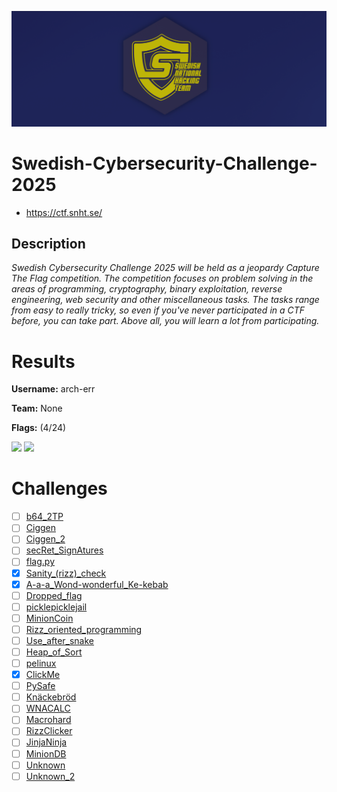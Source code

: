 ![logo](assets/logo.png)

# Swedish-Cybersecurity-Challenge-2025
- https://ctf.snht.se/

## Description
*Swedish Cybersecurity Challenge 2025 will be held as a jeopardy Capture The Flag competition. The competition focuses on problem solving in the areas of programming, cryptography, binary exploitation, reverse engineering, web security and other miscellaneous tasks. The tasks range from easy to really tricky, so even if you've never participated in a CTF before, you can take part. Above all, you will learn a lot from participating.*


# Results
**Username:** arch-err

**Team:** None


**Flags:** (4/24)

![ ](assets/scoreboard.png)
![ ](assets/team-score.png)


# Challenges
- [ ] [b64_2TP](challenges/b64_2TP)
- [ ] [Ciggen](challenges/Ciggen)
- [ ] [Ciggen_2](challenges/Ciggen_2)
- [ ] [secRet_SignAtures](challenges/secRet_SignAtures)
- [ ] [flag.py](challenges/flag.py)
- [x] [Sanity_(rizz)_check](challenges/Sanity_(rizz)_check)
- [x] [A-a-a_Wond-wonderful_Ke-kebab](challenges/A-a-a_Wond-wonderful_Ke-kebab)
- [ ] [Dropped_flag](challenges/Dropped_flag)
- [ ] [picklepicklejail](challenges/picklepicklejail)
- [ ] [MinionCoin](challenges/MinionCoin)
- [ ] [Rizz_oriented_programming](challenges/Rizz_oriented_programming)
- [ ] [Use_after_snake](challenges/Use_after_snake)
- [ ] [Heap_of_Sort](challenges/Heap_of_Sort)
- [ ] [pelinux](challenges/pelinux)
- [x] [ClickMe](challenges/ClickMe)
- [ ] [PySafe](challenges/PySafe)
- [ ] [Knäckebröd](challenges/Knäckebröd)
- [ ] [WNACALC](challenges/WNACALC)
- [ ] [Macrohard](challenges/Macrohard)
- [ ] [RizzClicker](challenges/RizzClicker)
- [ ] [JinjaNinja](challenges/JinjaNinja)
- [ ] [MinionDB](challenges/MinionDB)
- [ ] [Unknown](challenges/Unknown)
- [ ] [Unknown_2](challenges/Unknown_2)
